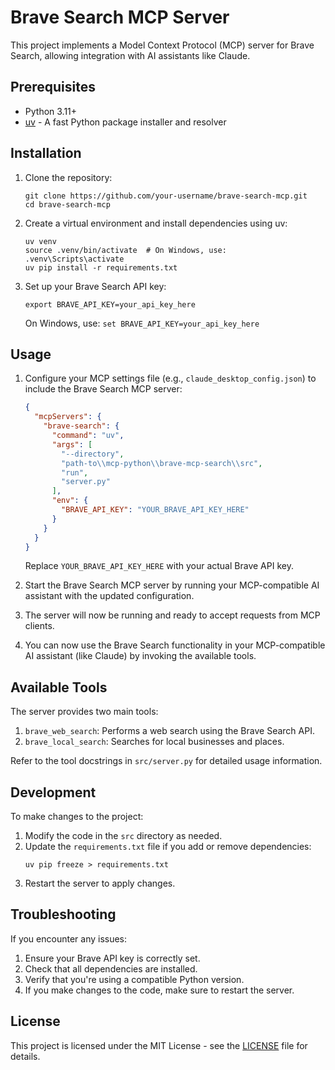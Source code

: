 # Brave Search MCP Server

This project implements a Model Context Protocol (MCP) server for Brave Search, allowing integration with AI assistants like Claude.

## Prerequisites

- Python 3.11+
- [uv](https://github.com/astral-sh/uv) - A fast Python package installer and resolver

## Installation

1. Clone the repository:
   ```
   git clone https://github.com/your-username/brave-search-mcp.git
   cd brave-search-mcp
   ```

2. Create a virtual environment and install dependencies using uv:
   ```
   uv venv
   source .venv/bin/activate  # On Windows, use: .venv\Scripts\activate
   uv pip install -r requirements.txt
   ```

3. Set up your Brave Search API key:
   ```
   export BRAVE_API_KEY=your_api_key_here
   ```
   On Windows, use: `set BRAVE_API_KEY=your_api_key_here`

## Usage

1. Configure your MCP settings file (e.g., `claude_desktop_config.json`) to include the Brave Search MCP server:

   ```json
   {
     "mcpServers": {
       "brave-search": {
         "command": "uv",
         "args": [
           "--directory",
           "path-to\\mcp-python\\brave-mcp-search\\src",
           "run",
           "server.py"
         ],
         "env": {
           "BRAVE_API_KEY": "YOUR_BRAVE_API_KEY_HERE"
         }
       }
     }
   }
   ```

   Replace `YOUR_BRAVE_API_KEY_HERE` with your actual Brave API key.

2. Start the Brave Search MCP server by running your MCP-compatible AI assistant with the updated configuration.

3. The server will now be running and ready to accept requests from MCP clients.

4. You can now use the Brave Search functionality in your MCP-compatible AI assistant (like Claude) by invoking the available tools.

## Available Tools

The server provides two main tools:

1. `brave_web_search`: Performs a web search using the Brave Search API.
2. `brave_local_search`: Searches for local businesses and places.

Refer to the tool docstrings in `src/server.py` for detailed usage information.

## Development

To make changes to the project:

1. Modify the code in the `src` directory as needed.
2. Update the `requirements.txt` file if you add or remove dependencies:
   ```
   uv pip freeze > requirements.txt
   ```
3. Restart the server to apply changes.

## Troubleshooting

If you encounter any issues:

1. Ensure your Brave API key is correctly set.
2. Check that all dependencies are installed.
3. Verify that you're using a compatible Python version.
4. If you make changes to the code, make sure to restart the server.

## License

This project is licensed under the MIT License - see the [LICENSE](LICENSE) file for details.
